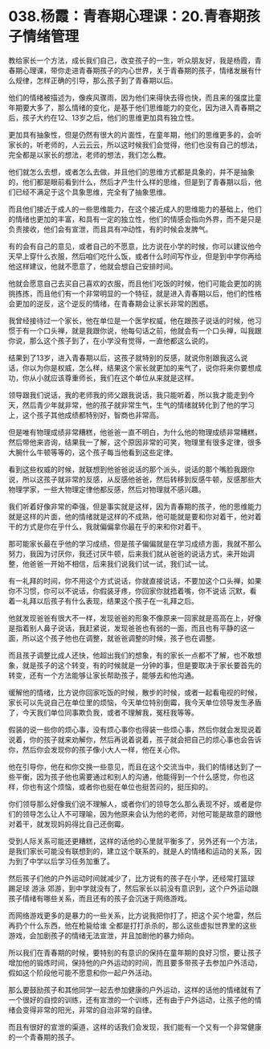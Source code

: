 # 038.杨霞：青春期心理课：20.青春期孩子情绪管理

教给家长一个方法，成长我们自己，改变孩子的一生，听众朋友好，我是杨霞，青春期心理课，带你走进青春期孩子的内心世界，关于青春期的孩子，情绪发展有什么规律，怎样正确的引导，那么孩子到了青春期以后。

他们的情绪被描述为，像疾风骤雨，因为他们来得快去得也快，而且来的强度比童年期要大多了，那么情绪的变化，是基于他们思维能力的变化，因为进入青春期之后，孩子大约在12、13岁之后，他们的思维更加具有独立性。

更加具有抽象性，但是仍然有很大的片面性，在童年期，他们的思维更多的，会听家长的，听老师的，人云云云，所以这时候我们会觉得，他们也没有自己的想法，完全都是以家长的想法，老师的想法，我们怎么教。

他们就怎么去想，或者怎么去做，并且他们的思维方式都是具象的，并不是抽象的，他们都是眼前看到什么，然后才产生什么样的思维，但是到了青春期以后，他们已经不满足于这个具象思维，完全有了抽象思维。

而且他们接近于成人的一些思维能力，在这个接近成人的思维能力的基础上，他们的情绪也更加的丰富，和具有一定的独立性，他们的情感会指向外界，而不是只是负责接收，他们会有宣泄，而且具有冲动性，有的时候会发脾气。

有的会有自己的意见，或者自己的不愿意，比方说在小学的时候，你可以建议他今天早上穿什么衣服，然后咱们吃什么饭，或者什么时间写作业，但是到中学你再给他这样建议，他就不愿意了，他就会想自己安排时间。

他就会愿意自己去买自己喜欢的衣服，而且他们吃饭的时候，他们可能会更加的挑挑拣拣，而且他们有一个非常明显的一个特征，就是进入青春期以后，他们的性格会更加的逆反，这个逆反的情绪，在青春期会让家长非常的困惑。

我曾经接待过一个家长，他在单位是一个医学权威，他在跟孩子说话的时候，他习惯于有一个口头禅，就是我跟你说，他每句话之前，他就会有一个口头禅，叫我跟你说，那么这个孩子到了，在小学没有觉得，一直他都这么说的。

结果到了13岁，进入青春期以后，这孩子就特别的反感，就说你别跟我这么说话，你以为你是权威，怎么样，结果这个家长就更加的来气了，说你将来你要想成功，你从小就应该尊重师长，我们在这个单位从来就是这样。

领导跟我们说话，我的老师我的师父跟我说话，我只能听着，所以我才能走到今天，然后青少年就非常，他的孩子就非常生气，生气的情绪就转化到了他的学习上，这个孩子其他成绩都特别好，智商也非常高。

但是唯有物理成绩非常糟糕，他爸爸一直不明白，为什么他的物理成绩非常糟糕，然后带他来咨询，结果我一了解，这个原因非常的可笑，物理里有很多定律，很多大腕什么牛顿等等的，这个孩子每当他看到这些定律。

看到这些权威的时候，就联想到他爸爸说话的那个派头，说话的那个嘴脸我跟你说，所以这孩子就非常的反感，从反感他爸爸，然后转移到反感牛顿，反感那些大物理学家，一些大物理定律他都反感，然后对物理就不感兴趣。

我们听着好像非常的牵强，但是事实就是这样，因为青春期的孩子，他的思维能力就是这样的片面，他的情绪就是这样的不成熟，他可能就是要和你对着干，他对着干的方式是你在乎什么，我就偏偏拿你最在乎的来和你对着干。

那可能家长最在乎他的学习成绩，但是孩子偏偏就是在学习成绩方面，我就不那么努力，我因为讨厌你，我还讨厌牛顿，后来我们就从爸爸的说话方式，来开始调整，他爸爸一开始不相信，后来我们说我们试一试，我们试一试。

有一礼拜的时间，你不用这个方式说话，你就直接说话，不要加这个口头禅，如果你不习惯，你可以不说话，你假装牙疼，你回家你就捂着嘴，你不说话 沉默，看着一礼拜以后孩子有什么表现，结果这个孩子在一礼拜之后。

他就发现爸爸有很大不一样，发现爸爸的形象不像原来一回家就是高高在上，好像是指着别人鼻子说话，我赶紧说，发现爸爸也有弱的一面，而且也有平静的这一面，所以这个孩子他也在调整，就爸爸调整的时候，孩子也在调整。

而且孩子调整比成人还快，他超出我们的想象，有的家长一点都不了解，也不敢想象，就是孩子的这个转变，有的时候就是一分钟的事，但是要取决于家长要首先的转变，还有一个方法能够让家长帮助孩子，能够去和他沟通。

缓解他的情绪，比方说你回家吃饭的时候，散步的时候，或者一起看电视的时候，家长可以先说自己在单位里的烦恼，今天单位特别倒霉，我今天单位领导发生矛盾了，今天我们单位同事欺负我，或者不理解我，冤枉我等等。

假装的说一些你的烦心事，没有烦心事你也得装一些烦心事，然后你就会发现说着说着，你的孩子就来劝解你，然后再说着说着，孩子就会把自己的烦心事也会告诉你，然后你会发现你的孩子像小大人一样，他在关心你。

他在引导你，他在和你交换一些意见，而且在这个交流当中，我们的情绪达到了一些平衡，因为孩子他也需要通过和别人的沟通，他能得到一个什么感觉，你也这样，你也有这个烦恼，或者你也挺在单位也挺苦闷的，挺压抑的。

你们领导那么好像我们说不理解人，或者你们的领导怎么那么表现不好，或者是你们的领导怎么让人不可理喻，因为他原来会认为他的老师，对他可能是故意的跟他对着干，就发现妈妈得比自己还倒霉。

受到人际关系可能还更糟糕，这样的话他的心里就平衡多了，另外还有一个方法，是我们家长可能没有联想到的，建立这个联系的，就是人的情绪和运动的关系，因为到了中学以后学习任务加重了。

然后孩子们他的户外运动时间就减少了，比方说有的孩子在小学，还经常打篮球 踢足球 游泳 郊游，到中学就没有了，然后家长以前没有意识到，这个户外运动跟孩子情绪有哪些关系，而且还有的孩子会沉迷于网络游戏。

而网络游戏更多的是暴力的一些关系，比方说我把你打了，把这个买个地雷，然后再扔个什么东西，他在枪毙给谁 全都是打打杀杀的，那么这些虚拟世界里的这些游戏，会加剧孩子的情绪无法宣泄，并且加剧他的暴力倾向。

所以我们在青春期的时候，要特别的有意识的保持在童年期的良好习惯，要让孩子增加他的锻炼时间，保持他的户外运动的时间，而且要多带孩子去参加户外活动，假如这个阶段他可能不愿意和你一起户外活动。

那么要鼓励孩子和其他同学一起去参加健康的户外运动，这样的话他的情绪就有了一个很好的自控的训练，还有宣泄的一个训练，还有由于户外运动，让孩子他的情绪会变得非常的阳光，非常的自治非常的自律。

而且有很好的宣泄的渠道，这样的话我们会发现，我们能有一个又有一个非常健康的一个青春期的孩子。